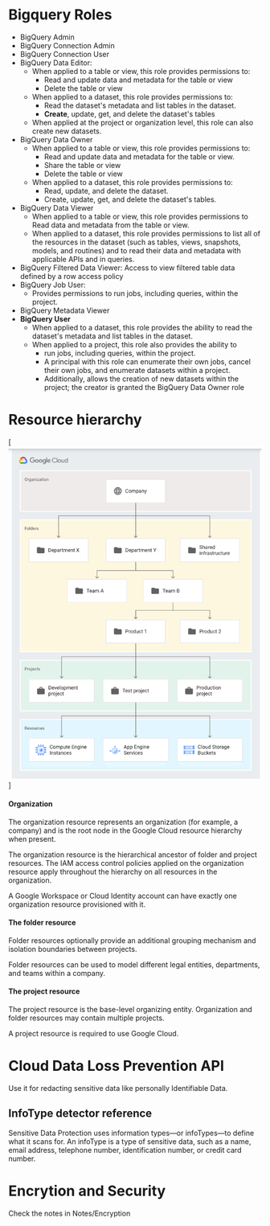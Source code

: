 # Bigquery Roles
- BigQuery Admin
- BigQuery Connection Admin
- BigQuery Connection User
- BigQuery Data Editor: 
  - When applied to a table or view, this role provides permissions to:
    - Read and update data and metadata for the table or view
    - Delete the table or view
  - When applied to a dataset, this role provides permissions to:
    - Read the dataset's metadata and list tables in the dataset.
    - **Create**, update, get, and delete the dataset's tables
  - When applied at the project or organization level, this role can also create new datasets. 
- BigQuery Data Owner
  - When applied to a table or view, this role provides permissions to:
    - Read and update data and metadata for the table or view.
    - Share the table or view
    - Delete the table or view
  - When applied to a dataset, this role provides permissions to:
    - Read, update, and delete the dataset.
    - Create, update, get, and delete the dataset's tables.
- BigQuery Data Viewer
  - When applied to a table or view, this role provides permissions to Read data and metadata from the table or view.
  - When applied to a dataset, this role provides permissions to list all of the resources in the dataset (such as tables, views, snapshots, models, and routines) and to read their data and metadata with applicable APIs and in queries.
- BigQuery Filtered Data Viewer: Access to view filtered table data defined by a row access policy 
- BigQuery Job User: 
  - Provides permissions to run jobs, including queries, within the project.
- BigQuery Metadata Viewer
- **BigQuery User**
  - When applied to a dataset, this role provides the ability to read the dataset's metadata and list tables in the dataset.
  - When applied to a project, this role also provides the ability to 
    - run jobs, including queries, within the project.
    - A principal with this role can enumerate their own jobs, cancel their own jobs, and enumerate datasets within a project.
    - Additionally, allows the creation of new datasets within the project; the creator is granted the BigQuery Data Owner role


#  Resource hierarchy
[<img src="images/resource_hierarchy.png">]

#### Organization
The organization resource represents an organization (for example, a company) and is the root node in the Google Cloud resource hierarchy when present.

The organization resource is the hierarchical ancestor of folder and project resources. The IAM access control policies applied on the organization resource apply throughout the hierarchy on all resources in the organization.

A Google Workspace or Cloud Identity account can have exactly one organization resource provisioned with it.

#### The folder resource
Folder resources optionally provide an additional grouping mechanism and isolation boundaries between projects.

Folder resources can be used to model different legal entities, departments, and teams within a company.

#### The project resource
The project resource is the base-level organizing entity. Organization and folder resources may contain multiple projects. 

A project resource is required to use Google Cloud.

# Cloud Data Loss Prevention API
Use it for redacting sensitive data like personally Identifiable Data.

##  InfoType detector reference
Sensitive Data Protection uses information types—or infoTypes—to define what it scans for. An infoType is a type of sensitive data, such as a name, email address, telephone number, identification number, or credit card number.

# Encrytion and Security
Check the notes in Notes/Encryption